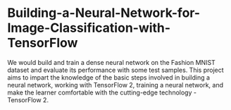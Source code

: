 # Building-a-Neural-Network-for-Image-Classification-with-TensorFlow
We would build and train a dense neural network on the Fashion MNIST dataset and evaluate its performance with some test samples. This project aims to impart the knowledge of the basic steps involved in building a neural network, working with TensorFlow 2, training a neural network, and make the learner comfortable with the cutting-edge technology - TensorFlow 2.
